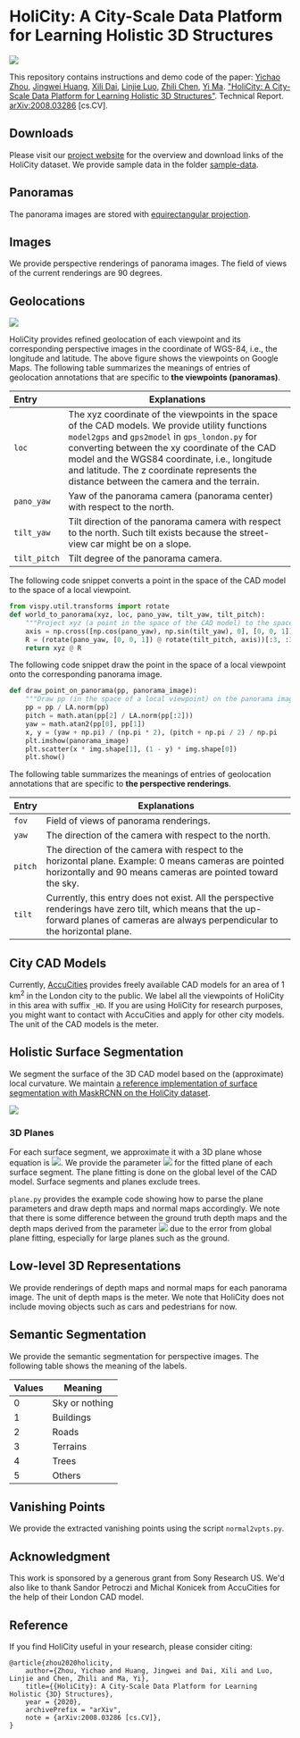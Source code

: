 # HoliCity: A City-Scale Data Platform for Learning Holistic 3D Structures
<img src="https://people.eecs.berkeley.edu/~zyc/holicity/images/teaser.png">

This repository contains instructions and demo code of the paper:  [Yichao Zhou](https://yichaozhou.com/), [Jingwei Huang](http://haozhi.io/), [Xili Dai](https://github.com/Delay-Xili), [Linjie Luo](http://linjieluo.com/), [Zhili Chen](http://www.zhilichen.com/), [Yi Ma](https://people.eecs.berkeley.edu/~yima). ["HoliCity: A City-Scale Data Platform for Learning Holistic 3D Structures"](https://arxiv.org/abs/2008.03286). Technical Report. [arXiv:2008.03286](https://arxiv.org/abs/2008.03286) [cs.CV].

## Downloads

Please visit our [project website](https://holicity.io) for the overview and download links of the HoliCity dataset. We provide sample data in the folder [sample-data](https://github.com/zhou13/holicity/tree/master/sample-data).

## Panoramas

The panorama images are stored with [equirectangular projection](https://en.wikipedia.org/wiki/Equirectangular_projection).

## Images

We provide perspective renderings of panorama images. The field of views of the current renderings are 90 degrees.

## Geolocations

<img src="https://people.eecs.berkeley.edu/~zyc/holicity/images/map_big.png">

HoliCity provides refined geolocation of each viewpoint and its corresponding perspective images in the coordinate of WGS-84, i.e., the longitude and latitude. The above figure shows the viewpoints on Google Maps. The following table summarizes the meanings of entries of geolocation annotations that are specific to **the viewpoints (panoramas)**.

| Entry        | Explanations                                                 |
| :----------- | ------------------------------------------------------------ |
| `loc`        | The xyz coordinate of the viewpoints in the space of the CAD models. We provide utility functions `model2gps` and `gps2model` in `gps_london.py` for converting between the xy coordinate of the CAD model and the WGS84 coordinate, i.e., longitude and latitude. The z coordinate represents the distance between the camera and the terrain. |
| `pano_yaw`   | Yaw of the panorama camera (panorama center) with respect to the north. |
| `tilt_yaw`   | Tilt direction of the panorama camera with respect to the north. Such tilt exists because the street-view car might be on a slope. |
| `tilt_pitch` | Tilt degree of the panorama camera.                          |

The following code snippet converts a point in the space of the CAD model to the space of a local viewpoint.

```python        loc, panoYaw, tiltYaw, tiltPitch = x[:3], x[3], x[4], x[5]
from vispy.util.transforms import rotate
def world_to_panorama(xyz, loc, pano_yaw, tilt_yaw, tilt_pitch):
    """Project xyz (a point in the space of the CAD model) to the space of a local viewpoint."""
    axis = np.cross([np.cos(pano_yaw), np.sin(tilt_yaw), 0], [0, 0, 1])
    R = (rotate(pano_yaw, [0, 0, 1]) @ rotate(tilt_pitch, axis))[:3, :3]
    return xyz @ R
```

The following code snippet draw the point in the space of a local viewpoint onto the corresponding panorama image.

```python
def draw_point_on_panorama(pp, panorama_image):
    """Draw pp (in the space of a local viewpoint) on the panorama image"""
    pp = pp / LA.norm(pp)
    pitch = math.atan(pp[2] / LA.norm(pp[:2]))
    yaw = math.atan2(pp[0], pp[1])
    x, y = (yaw + np.pi) / (np.pi * 2), (pitch + np.pi / 2) / np.pi
    plt.imshow(panorama_image)
    plt.scatter(x * img.shape[1], (1 - y) * img.shape[0])
    plt.show()
```

The following table summarizes the meanings of entries of geolocation annotations that are specific to **the perspective renderings**.

| Entry   | Explanations                                                 |
| ------- | ------------------------------------------------------------ |
| `fov`   | Field of views of panorama renderings.                       |
| `yaw`   | The direction of the camera with respect to the north.       |
| `pitch` | The direction of the camera with respect to the horizontal plane. Example: 0 means cameras are pointed horizontally and 90 means cameras are pointed toward the sky. |
| `tilt`  | Currently, this entry does not exist. All the perspective renderings have zero tilt, which means that the up-forward planes of cameras are always perpendicular to the horizontal plane. |

## City CAD Models

Currently, [AccuCities](https://www.accucities.com/new-3d-london-samples-cover-full-square-kilometer/) provides freely available CAD models for an area of 1 km<sup>2</sup>  in the London city to the public. We label all the viewpoints of HoliCity in this area with suffix `_HD`. If you are using HoliCity for research purposes, you might want to contact with AccuCities and apply for other city models. The unit of the CAD models is the meter.

## Holistic Surface Segmentation

We segment the surface of the 3D CAD model based on the (approximate) local curvature.  We maintain [a reference implementation of surface segmentation with MaskRCNN on the HoliCity dataset](https://github.com/Delay-Xili/HoliCity-MaskRCNN).

<img src="https://people.eecs.berkeley.edu/~zyc/holicity/images/surface-segmentations-pazo2.jpg">

### 3D Planes

For each surface segment, we approximate it with a 3D plane whose equation is <img src="https://latex.codecogs.com/gif.latex?%5Cinline%20w%5ETx&amp;plus;1%3D0">. We provide the parameter <img src="https://latex.codecogs.com/gif.latex?%5Cinline%20w"> for the fitted plane of each surface segment.  The plane fitting is done on the global level of the CAD model.  Surface segments and planes exclude trees.

`plane.py`  provides the example code showing how to parse the plane parameters and draw depth maps and normal maps accordingly. We note that there is some difference between the ground truth depth maps and the depth maps derived from the parameter <img src="https://latex.codecogs.com/gif.latex?%5Cinline%20w"> due to the error from global plane fitting, especially for large planes such as the ground.

## Low-level 3D Representations

We provide renderings of depth maps and normal maps for each panorama image. The unit of depth maps is the meter. We note that HoliCity does not include moving objects such as cars and pedestrians for now.

## Semantic Segmentation

We provide the semantic segmentation for perspective images. The following table shows the meaning of the labels.

| Values | Meaning        |
| ------ | -------------- |
| 0      | Sky or nothing |
| 1      | Buildings      |
| 2      | Roads          |
| 3      | Terrains       |
| 4      | Trees          |
| 5      | Others         |



## Vanishing Points

We provide the extracted vanishing points using the script `normal2vpts.py`.

## Acknowledgment

This work is sponsored by a generous grant from Sony Research US. We'd also like to thank Sandor Petroczi and Michal Konicek from AccuCities for the help of their London CAD model.

## Reference

If you find HoliCity useful in your research, please consider citing:          

```
@article{zhou2020holicity,
    author={Zhou, Yichao and Huang, Jingwei and Dai, Xili and Luo, Linjie and Chen, Zhili and Ma, Yi},
    title={{HoliCity}: A City-Scale Data Platform for Learning Holistic {3D} Structures},
    year = {2020},
    archivePrefix = "arXiv", 
    note = {arXiv:2008.03286 [cs.CV]},
}
```